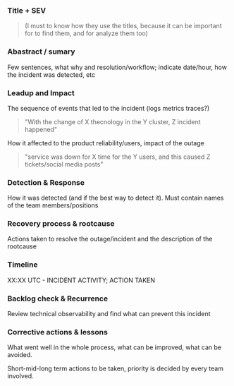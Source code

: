 ### Title + SEV

>(I must to know how they use the titles, because it can be important for to find them, and for analyze them too)

### Abastract / sumary

Few sentences, what why and resolution/workflow; indicate date/hour, how the incident was detected, etc

### Leadup and Impact

The sequence of events that led to the incident (logs metrics traces?)

>"With the change of X thecnology in the Y cluster, Z incident happened"

How it affected to the product reliability/users, impact of the outage

>"service was down for X time for the Y users, and this caused Z tickets/social media posts"

### Detection & Response

How it was detected (and if the best way to detect it). Must contain names of the team members/positions

### Recovery process & rootcause

Actions taken to resolve the outage/incident and the description of the rootcause

### Timeline

XX:XX UTC - INCIDENT ACTIVITY; ACTION TAKEN

### Backlog check & Recurrence

Review technical observability and find what can prevent this incident

### Corrective actions & lessons

What went well in the whole process, what can be improved, what can be avoided.

Short-mid-long term actions to be taken, priority is decided by every team involved.
